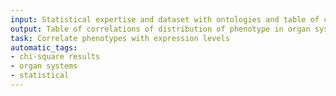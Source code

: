 ```yaml
---
input: Statistical expertise and dataset with ontologies and table of chi-square results
output: Table of correlations of distribution of phenotype in organ systems with expression of genes in the organs
task: Correlate phenotypes with expression levels
automatic_tags:
- chi-square results
- organ systems
- statistical
---
```

